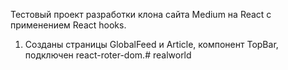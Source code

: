 Тестовый проект разработки клона сайта Medium на React c применением React hooks.

1. Созданы страницы GlobalFeed и Article, компонент TopBar, подключен react-roter-dom.#   r e a l w o r l d  
 